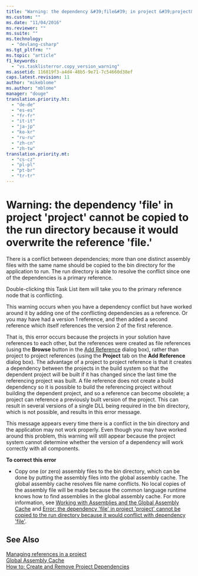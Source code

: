 ```yaml
---
title: "Warning: the dependency &#39;file&#39; in project &#39;project&#39; cannot be copied to the run directory because it would overwrite the reference &#39;file.&#39; | Microsoft Docs"
ms.custom: ""
ms.date: "11/04/2016"
ms.reviewer: ""
ms.suite: ""
ms.technology: 
  - "devlang-csharp"
ms.tgt_pltfrm: ""
ms.topic: "article"
f1_keywords: 
  - "vs.tasklisterror.copy_version_warning"
ms.assetid: 116819f3-a4d4-48b5-9e71-7c54660d38ef
caps.latest.revision: 11
author: "mikeblome"
ms.author: "mblome"
manager: "douge"
translation.priority.ht: 
  - "de-de"
  - "es-es"
  - "fr-fr"
  - "it-it"
  - "ja-jp"
  - "ko-kr"
  - "ru-ru"
  - "zh-cn"
  - "zh-tw"
translation.priority.mt: 
  - "cs-cz"
  - "pl-pl"
  - "pt-br"
  - "tr-tr"
---
```

# Warning: the dependency &#39;file&#39; in project &#39;project&#39; cannot be copied to the run directory because it would overwrite the reference &#39;file.&#39;
There is a conflict between dependencies; more than one distinct assembly files with the same name should be copied to the bin directory for the application to run. The run directory is able to resolve the conflict since one of the dependencies is a primary reference.  
  
 Double-clicking this Task List item will take you to the primary reference node that is conflicting.  
  
 This warning occurs when you have a dependency conflict but have worked around it by adding one of the conflicting dependencies as a reference. Or you may have had a version 1 reference, and then added a second reference which itself references the version 2 of the first reference.  
  
 That is, this error occurs because the projects in your solution have references to each other, but the references were created as file references (using the **Browse** button in the [Add Reference](http://msdn.microsoft.com/en-us/2feb0fe2-0805-4cc9-8cba-b0315849dfb7) dialog box), rather than project to project references (using the **Project** tab on the **Add Reference** dialog box). The advantage of a project to project reference is that it creates a dependency between the projects in the build system so that the dependent project will be built if it has changed since the last time the referencing project was built. A file reference does not create a build dependency so it is possible to build the referencing project without building the dependent project, and so a reference can become obsolete; a project can reference a previously built version of the project. This can result in several versions of a single DLL being required in the bin directory, which is not possible, and results in this error message.  
  
 This message appears every time there is a conflict in the bin directory and the application may not work properly. Even though you may have worked around this problem, this warning will still appear because the project system cannot determine whether the version of a dependency will work correctly with all components.  
  
 **To correct this error**  
  
-   Copy one (or zero) assembly files to the bin directory, which can be done by putting the assembly files into the global assembly cache. The global assembly cache resolves file name conflicts. No local copies of the assembly file will be made because the common language runtime knows how to find assemblies in the global assembly cache. For more information, see [Working with Assemblies and the Global Assembly Cache](http://msdn.microsoft.com/Library/8a18e5c2-d41d-49ef-abcb-7c27e2469433) and [Error: the dependency 'file' in project 'project' cannot be copied to the run directory because it would conflict with dependency 'file'](../misc/error-the-dependency-file-in-project-project-cannot-be-copied-to-the-run-directory-because-it-would-conflict-with-dependency-file.md).  
  
## See Also  
 [Managing references in a project](../ide/managing-references-in-a-project.md)   
 [Global Assembly Cache](http://msdn.microsoft.com/Library/cf5eacd0-d3ec-4879-b6da-5fd5e4372202)   
 [How to: Create and Remove Project Dependencies](../ide/how-to-create-and-remove-project-dependencies.md)